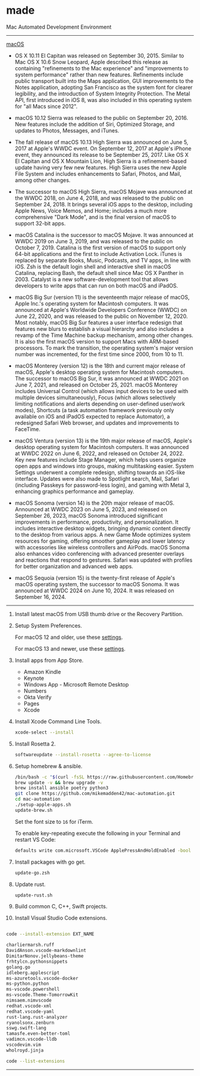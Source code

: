 # made

Mac Automated Development Environment

----

[macOS](https://en.wikipedia.org/wiki/MacOS)

* OS X 10.11 El Capitan was released on September 30, 2015. Similar to Mac OS X 10.6 Snow Leopard, Apple described this release as containing "refinements to the Mac experience" and "improvements to system performance" rather than new features. Refinements include public transport built into the Maps application, GUI improvements to the Notes application, adopting San Francisco as the system font for clearer legibility, and the introduction of System Integrity Protection. The Metal API, first introduced in iOS 8, was also included in this operating system for "all Macs since 2012".

* macOS 10.12 Sierra was released to the public on September 20, 2016. New features include the addition of Siri, Optimized Storage, and updates to Photos, Messages, and iTunes.

* The fall release of macOS 10.13 High Sierra was announced on June 5, 2017 at Apple's WWDC event. On September 12, 2017 at Apple's iPhone event, they announced its release to be September 25, 2017. Like OS X El Capitan and OS X Mountain Lion, High Sierra is a refinement-based update having very few new features. High Sierra uses the new Apple File System and includes enhancements to Safari, Photos, and Mail, among other changes.

* The successor to macOS High Sierra, macOS Mojave was announced at the WWDC 2018, on June 4, 2018, and was released to the public on September 24, 2018. It brings several iOS apps to the desktop, including Apple News, Voice Memos, and Home; includes a much more comprehensive "Dark Mode", and is the final version of macOS to support 32-bit apps.

* macOS Catalina is the successor to macOS Mojave. It was announced at WWDC 2019 on June 3, 2019, and was released to the public on October 7, 2019. Catalina is the first version of macOS to support only 64-bit applications and the first to include Activation Lock. iTunes is replaced by separate Books, Music, Podcasts, and TV apps, in line with iOS. Zsh is the default login shell and interactive shell in macOS Catalina, replacing Bash, the default shell since Mac OS X Panther in 2003. Catalyst is a new software-development tool that allows developers to write apps that can run on both macOS and iPadOS.

* macOS Big Sur (version 11) is the seventeenth major release of macOS, Apple Inc.'s operating system for Macintosh computers. It was announced at Apple's Worldwide Developers Conference (WWDC) on June 22, 2020, and was released to the public on November 12, 2020. Most notably, macOS Big Sur features a user interface redesign that features new blurs to establish a visual hierarchy and also includes a revamp of the Time Machine backup mechanism, among other changes. It is also the first macOS version to support Macs with ARM-based processors. To mark the transition, the operating system's major version number was incremented, for the first time since 2000, from 10 to 11.

* macOS Monterey (version 12) is the 18th and current major release of macOS, Apple's desktop operating system for Macintosh computers. The successor to macOS Big Sur, it was announced at WWDC 2021 on June 7, 2021, and released on October 25, 2021. macOS Monterey includes Universal Control (which allows input devices to be used with multiple devices simultaneously), Focus (which allows selectively limiting notifications and alerts depending on user-defined user/work modes), Shortcuts (a task automation framework previously only available on iOS and iPadOS expected to replace Automator), a redesigned Safari Web browser, and updates and improvements to FaceTime.

* macOS Ventura (version 13) is the 19th major release of macOS, Apple's desktop operating system for Macintosh computers. It was announced at WWDC 2022 on June 6, 2022, and released on October 24, 2022. Key new features include Stage Manager, which helps users organize open apps and windows into groups, making multitasking easier. System Settings underwent a complete redesign, shifting towards an iOS-like interface. Updates were also made to Spotlight search, Mail, Safari (including Passkeys for password-less login), and gaming with Metal 3, enhancing graphics performance and gameplay.

* macOS Sonoma (version 14) is the 20th major release of macOS. Announced at WWDC 2023 on June 5, 2023, and released on September 26, 2023, macOS Sonoma introduced significant improvements in performance, productivity, and personalization. It includes interactive desktop widgets, bringing dynamic content directly to the desktop from various apps. A new Game Mode optimizes system resources for gaming, offering smoother gameplay and lower latency with accessories like wireless controllers and AirPods. macOS Sonoma also enhances video conferencing with advanced presenter overlays and reactions that respond to gestures. Safari was updated with profiles for better organization and advanced web apps.

* macOS Sequoia (version 15) is the twenty-first release of Apple's macOS operating system, the successor to macOS Sonoma. It was announced at WWDC 2024 on June 10, 2024. It was released on September 16, 2024.

----

1. Install latest macOS from USB thumb drive or the Recovery Partition.

1. Setup System Preferences.

    For macOS 12 and older, use these [settings](system-preferences.md).

    For macOS 13 and newer, use these [settings](system-settings.md).

1. Install apps from App Store.
    * Amazon Kindle
    * Keynote
    * Windows App - Microsoft Remote Desktop
    * Numbers
    * Okta Verify
    * Pages
    * Xcode

1. Install Xcode Command Line Tools.

    ```bash
    xcode-select --install
    ```

1. Install Rosetta 2.

    ```bash
    softwareupdate --install-rosetta --agree-to-license
    ```

1. Setup homebrew & ansible.

    ```bash
    /bin/bash -c "$(curl -fsSL https://raw.githubusercontent.com/Homebrew/install/HEAD/install.sh)"
    brew update -v && brew upgrade -v
    brew install ansible poetry python3
    git clone https://github.com/mikemadden42/mac-automation.git
    cd mac-automation
    ./setup-apple-apps.sh
    update-brew.sh
    ```

    Set the font size to `16` for iTerm.

    To enable key-repeating execute the following in your Terminal and restart VS Code:

    ```bash
    defaults write com.microsoft.VSCode ApplePressAndHoldEnabled -bool false
    ```

1. Install packages with go get.

    ```bash
    update-go.zsh
    ```

1. Update rust.

    ```bash
    update-rust.sh
    ```

1. Build common C, C++, Swift projects.

1. Install Visual Studio Code extensions.

```bash

code --install-extension EXT_NAME

charliermarsh.ruff
DavidAnson.vscode-markdownlint
DimitarNonov.jellybeans-theme
frhtylcn.pythonsnippets
golang.go
idleberg.applescript
ms-azuretools.vscode-docker
ms-python.python
ms-vscode.powershell
ms-vscode.Theme-TomorrowKit
nimsaem.nimvscode
redhat.vscode-xml
redhat.vscode-yaml
rust-lang.rust-analyzer
ryanolsonx.zenburn
sswg.swift-lang
tamasfe.even-better-toml
vadimcn.vscode-lldb
vscodevim.vim
wholroyd.jinja

code --list-extensions
```

----
